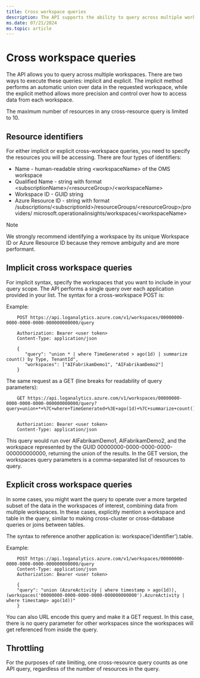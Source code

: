 ```yaml
---
title: Cross workspace queries
description: The API supports the ability to query across multiple workspaces.
ms.date: 07/21/2024
ms.topic: article
---
```

# Cross workspace queries

The API allows you to query across multiple workspaces. There are two ways to execute these queries: implicit and explicit. The implicit method performs an automatic union over data in the requested workspace, while the explicit method allows more precision and control over how to access data from each workspace.

The maximum number of resources in any cross-resource query is limited to 10.

## Resource identifiers

For either implicit or explicit cross-workspace queries, you need to specify the resources you will be accessing. There are four types of identifiers:

 - Name - human-readable string \<workspaceName\> of the OMS workspace
 - Qualified Name - string with format \<subscriptionName\>/\<resourceGroup\>/\<workspaceName\>
 - Workspace ID - GUID string
 - Azure Resource ID - string with format /subscriptions/\<subscriptionId\>/resourceGroups/\<resourceGroup\>/providers/  microsoft.operationalinsights/workspaces/\<workspaceName\>

> [!NOTE]
> We strongly recommend identifying a workspace by its unique Workspace ID or Azure Resource ID because they remove ambiguity and are more performant.

## Implicit cross workspace queries

For implicit syntax, specify the workspaces that you want to include in your query scope. The API performs a single query over each application provided in your list. The syntax for a cross-workspace POST is:

Example:

```
    POST https://api.loganalytics.azure.com/v1/workspaces/00000000-0000-0000-0000-000000000000/query
    
    Authorization: Bearer <user token>
    Content-Type: application/json
    
    {
       "query": "union * | where TimeGenerated > ago(1d) | summarize count() by Type, TenantId",
       "workspaces": ["AIFabrikamDemo1", "AIFabrikamDemo2"]
    }
```

The same request as a GET (line breaks for readability of query parameters):

```
    GET https://api.loganalytics.azure.com/v1/workspaces/00000000-0000-0000-0000-000000000000/query?query=union+*+%7C+where+TimeGenerated+%3E+ago(1d)+%7C+summarize+count()+by+Type%2C+TenantId&workspaces=AIFabrikamDemo1%2CAIFabrikamDemo2
    
    
    Authorization: Bearer <user token>
    Content-Type: application/json
```

This query would run over AIFabrikamDemo1, AIFabrikamDemo2, and the workspace represented by the GUID 00000000-0000-0000-0000-000000000000, returning the union of the results. In the GET version, the workspaces query parameters is a comma-separated list of resources to query.

## Explicit cross workspace queries

In some cases, you might want the query to operate over a more targeted subset of the data in the workspaces of interest, combining data from multiple workspaces. In these cases, explicitly mention a workspace and table in the query, similar to making cross-cluster or cross-database queries or joins between tables.

The syntax to reference another application is: workspace('identifier').table.

Example:

```
    POST https://api.loganalytics.azure.com/v1/workspaces/00000000-0000-0000-0000-000000000000/query
    Content-Type: application/json
    Authorization: Bearer <user token>
    
    {
    "query": "union (AzureActivity | where timestamp > ago(1d)), (workspaces('00000000-0000-0000-0000-000000000000').AzureActivity | where timestamp> ago(1d))"
    }
```

You can also URL encode this query and make it a GET request. In this case, there is no query parameter for other workspaces since the workspaces will get referenced from inside the query.

## Throttling

For the purposes of rate limiting, one cross-resource query counts as one API query, regardless of the number of resources in the query.
